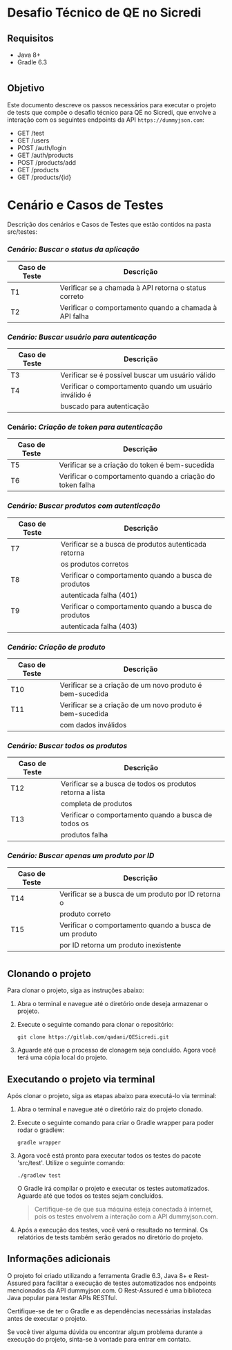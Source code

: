 # Desafio Técnico de QE no Sicredi
## Requisitos
* Java 8+
* Gradle 6.3
#

## Objetivo
Este documento descreve os passos necessários para executar o projeto de tests que compõe o desafio técnico para QE no Sicredi, que envolve a interação com os seguintes endpoints da API ``https://dummyjson.com``:

- GET /test
- GET /users
- POST /auth/login
- GET /auth/products
- POST /products/add
- GET /products
- GET /products/{id}
#

# Cenário e Casos de Testes

Descrição dos cenários e Casos de Testes que estão contidos na pasta src/testes:

### *Cenário: Buscar o status da aplicação*
| Caso de Teste | Descrição                                               |
|---------------|---------------------------------------------------------|
| T1            | Verificar se a chamada à API retorna o status correto    |
| T2            | Verificar o comportamento quando a chamada à API falha   |

### *Cenário: Buscar usuário para autenticação*
| Caso de Teste | Descrição                                               |
|---------------|---------------------------------------------------------|
| T3            | Verificar se é possível buscar um usuário válido         |
| T4            | Verificar o comportamento quando um usuário inválido é   |
|               | buscado para autenticação                               |

### Cenário: *Criação de token para autenticação*
| Caso de Teste | Descrição                                               |
|---------------|---------------------------------------------------------|
| T5            | Verificar se a criação do token é bem-sucedida           |
| T6            | Verificar o comportamento quando a criação do token falha|

### *Cenário: Buscar produtos com autenticação*
| Caso de Teste | Descrição                                            |
|---------------|------------------------------------------------------|
| T7            | Verificar se a busca de produtos autenticada retorna |
|               | os produtos corretos                                 |
| T8            | Verificar o comportamento quando a busca de produtos |
|               | autenticada falha (401)                              |
| T9            | Verificar o comportamento quando a busca de produtos |
|               | autenticada falha (403)                              |

### *Cenário: Criação de produto*
| Caso de Teste | Descrição                                                |
|---------------|----------------------------------------------------------|
| T10           | Verificar se a criação de um novo produto é bem-sucedida |
| T11           | Verificar se a criação de um novo produto é bem-sucedida |
|               | com dados inválidos                                      |

### *Cenário: Buscar todos os produtos*
| Caso de Teste | Descrição                                               |
|---------------|---------------------------------------------------------|
| T12           | Verificar se a busca de todos os produtos retorna a lista|
|               | completa de produtos                                    |
| T13           | Verificar o comportamento quando a busca de todos os    |
|               | produtos falha                                          |

### *Cenário: Buscar apenas um produto por ID*
| Caso de Teste | Descrição                                               |
|---------------|---------------------------------------------------------|
| T14           | Verificar se a busca de um produto por ID retorna o     |
|               | produto correto                                         |
| T15           | Verificar o comportamento quando a busca de um produto  |
|               | por ID retorna um produto inexistente                   |


#
## Clonando o projeto

Para clonar o projeto, siga as instruções abaixo:

1. Abra o terminal e navegue até o diretório onde deseja armazenar o projeto.
2. Execute o seguinte comando para clonar o repositório:

   ```shell
   git clone https://gitlab.com/qadani/QESicredi.git
   ```

3. Aguarde até que o processo de clonagem seja concluído. Agora você terá uma cópia local do projeto.

## Executando o projeto via terminal

Após clonar o projeto, siga as etapas abaixo para executá-lo via terminal:

1. Abra o terminal e navegue até o diretório raiz do projeto clonado.

2. Execute o seguinte comando para criar o Gradle wrapper para poder rodar o gradlew:

   ```shell
   gradle wrapper
   ```

3. Agora você está pronto para executar todos os testes do pacote 'src/test'. Utilize o seguinte comando:

   ```shell
   ./gradlew test
   ```

   O Gradle irá compilar o projeto e executar os testes automatizados. Aguarde até que todos os testes sejam concluídos.

   > Certifique-se de que sua máquina esteja conectada à internet, pois os testes envolvem a interação com a API dummyjson.com.

4. Após a execução dos testes, você verá o resultado no terminal. Os relatórios de tests também serão gerados no diretório do projeto.

## Informações adicionais

O projeto foi criado utilizando a ferramenta Gradle 6.3, Java 8+ e Rest-Assured para facilitar a execução de testes automatizados nos endpoints mencionados da API dummyjson.com. O Rest-Assured é uma biblioteca Java popular para testar APIs RESTful.

Certifique-se de ter o Gradle e as dependências necessárias instaladas antes de executar o projeto.

Se você tiver alguma dúvida ou encontrar algum problema durante a execução do projeto, sinta-se à vontade para entrar em contato.